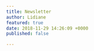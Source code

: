 ```yaml
---
title: Newsletter
author: Lidiane
featured: true
date: 2018-11-29 14:26:09 +0000
published: false

---
```

